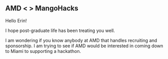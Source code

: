 ## AMD < > MangoHacks

Hello Erin!

I hope post-graduate life has been treating you well.

I am wondering if you know anybody at AMD that handles recruiting and sponsorship. I am trying to see if AMD would be interested in coming down to Miami to supporting a hackathon.

